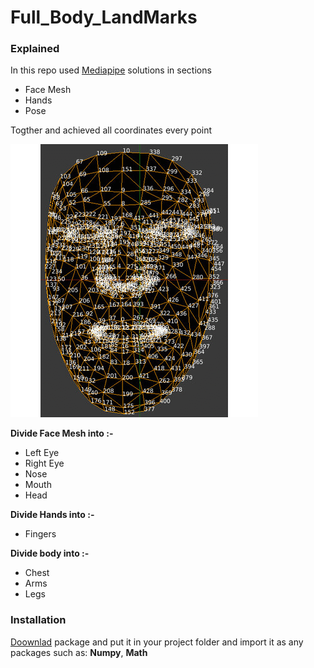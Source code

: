 # Full_Body_LandMarks

### Explained

In this repo used [Mediapipe](https://google.github.io/mediapipe/solutions/solutions.html) solutions in sections

- Face Mesh
- Hands
- Pose

Togther and achieved all coordinates every point


![alt text](Landmarks.gif)


**Divide Face Mesh into :-**

- Left Eye
- Right Eye
- Nose
- Mouth
- Head

**Divide Hands into :-**

- Fingers

**Divide body into :-**

- Chest
- Arms
- Legs


### Installation
[Doownlad](https://codeload.github.com/kouwis/Full_Body_LandMarks/zip/refs/heads/main) package and put it in your project folder and import it as any packages such as: **Numpy**, **Math**
